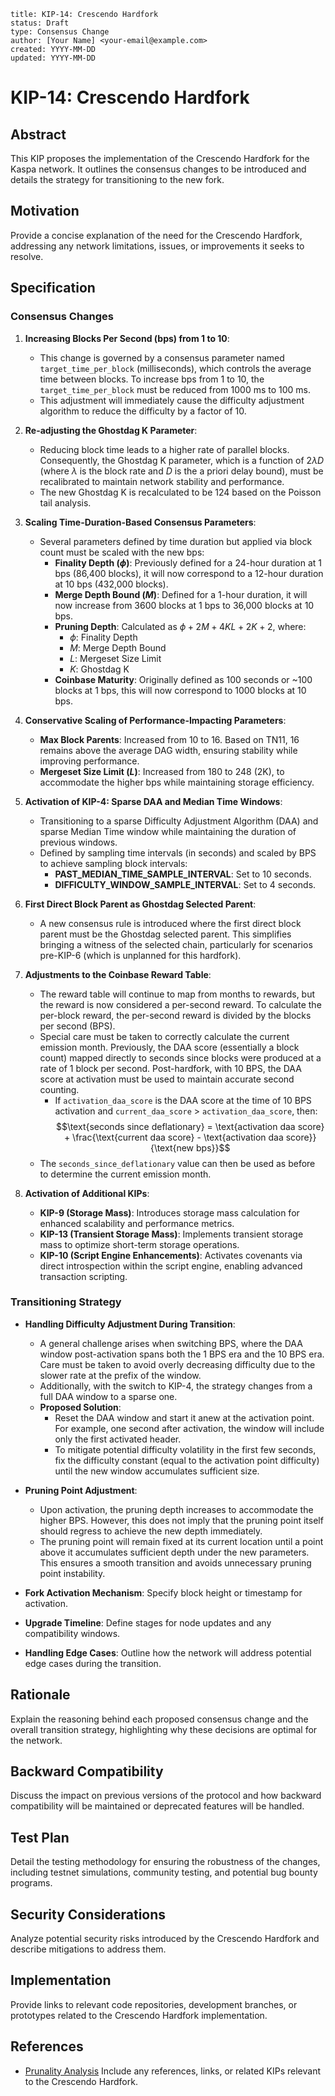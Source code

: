 ```
title: KIP-14: Crescendo Hardfork
status: Draft
type: Consensus Change
author: [Your Name] <your-email@example.com>
created: YYYY-MM-DD
updated: YYYY-MM-DD
```

# KIP-14: Crescendo Hardfork

## Abstract
This KIP proposes the implementation of the Crescendo Hardfork for the Kaspa network. It outlines the consensus changes to be introduced and details the strategy for transitioning to the new fork.

## Motivation
Provide a concise explanation of the need for the Crescendo Hardfork, addressing any network limitations, issues, or improvements it seeks to resolve.

## Specification
### Consensus Changes
1. **Increasing Blocks Per Second (bps) from 1 to 10**:
   - This change is governed by a consensus parameter named `target_time_per_block` (milliseconds), which controls the average time between blocks. To increase bps from 1 to 10, the `target_time_per_block` must be reduced from 1000 ms to 100 ms.
   - This adjustment will immediately cause the difficulty adjustment algorithm to reduce the difficulty by a factor of 10.

2. **Re-adjusting the Ghostdag K Parameter**:
   - Reducing block time leads to a higher rate of parallel blocks. Consequently, the Ghostdag K parameter, which is a function of $2 \lambda D$ (where $\lambda$ is the block rate and $D$ is the a priori delay bound), must be recalibrated to maintain network stability and performance.
   - The new Ghostdag K is recalculated to be 124 based on the Poisson tail analysis.

3. **Scaling Time-Duration-Based Consensus Parameters**:
   - Several parameters defined by time duration but applied via block count must be scaled with the new bps:
     - **Finality Depth ($\phi$)**: Previously defined for a 24-hour duration at 1 bps (86,400 blocks), it will now correspond to a 12-hour duration at 10 bps (432,000 blocks).
     - **Merge Depth Bound ($M$)**: Defined for a 1-hour duration, it will now increase from 3600 blocks at 1 bps to 36,000 blocks at 10 bps.
     - **Pruning Depth**: Calculated as $\phi + 2M + 4KL + 2K + 2$, where:
       - $\phi$: Finality Depth
       - $M$: Merge Depth Bound
       - $L$: Mergeset Size Limit
       - $K$: Ghostdag K
     - **Coinbase Maturity**: Originally defined as 100 seconds or ~100 blocks at 1 bps, this will now correspond to 1000 blocks at 10 bps.

4. **Conservative Scaling of Performance-Impacting Parameters**:
   - **Max Block Parents**: Increased from 10 to 16. Based on TN11, 16 remains above the average DAG width, ensuring stability while improving performance.
   - **Mergeset Size Limit ($L$)**: Increased from 180 to 248 (2K), to accommodate the higher bps while maintaining storage efficiency.

5. **Activation of KIP-4: Sparse DAA and Median Time Windows**:
   - Transitioning to a sparse Difficulty Adjustment Algorithm (DAA) and sparse Median Time window while maintaining the duration of previous windows.
   - Defined by sampling time intervals (in seconds) and scaled by BPS to achieve sampling block intervals:
     - **PAST_MEDIAN_TIME_SAMPLE_INTERVAL**: Set to 10 seconds.
     - **DIFFICULTY_WINDOW_SAMPLE_INTERVAL**: Set to 4 seconds.

6. **First Direct Block Parent as Ghostdag Selected Parent**:
   - A new consensus rule is introduced where the first direct block parent must be the Ghostdag selected parent. This simplifies bringing a witness of the selected chain, particularly for scenarios pre-KIP-6 (which is unplanned for this hardfork).

7. **Adjustments to the Coinbase Reward Table**:
   - The reward table will continue to map from months to rewards, but the reward is now considered a per-second reward. To calculate the per-block reward, the per-second reward is divided by the blocks per second (BPS).
   - Special care must be taken to correctly calculate the current emission month. Previously, the DAA score (essentially a block count) mapped directly to seconds since blocks were produced at a rate of 1 block per second. Post-hardfork, with 10 BPS, the DAA score at activation must be used to maintain accurate second counting.
     - If `activation_daa_score` is the DAA score at the time of 10 BPS activation and `current_daa_score` > `activation_daa_score`, then:
       $$\text{seconds since deflationary} = \text{activation daa score} + \frac{\text{current daa score} - \text{activation daa score}}{\text{new bps}}$$
   - The `seconds_since_deflationary` value can then be used as before to determine the current emission month.

8. **Activation of Additional KIPs**:
   - **KIP-9 (Storage Mass)**: Introduces storage mass calculation for enhanced scalability and performance metrics.
   - **KIP-13 (Transient Storage Mass)**: Implements transient storage mass to optimize short-term storage operations.
   - **KIP-10 (Script Engine Enhancements)**: Activates covenants via direct introspection within the script engine, enabling advanced transaction scripting.

### Transitioning Strategy
- **Handling Difficulty Adjustment During Transition**:
   - A general challenge arises when switching BPS, where the DAA window post-activation spans both the 1 BPS era and the 10 BPS era. Care must be taken to avoid overly decreasing difficulty due to the slower rate at the prefix of the window.
   - Additionally, with the switch to KIP-4, the strategy changes from a full DAA window to a sparse one.
   - **Proposed Solution**:
     - Reset the DAA window and start it anew at the activation point. For example, one second after activation, the window will include only the first activated header.
     - To mitigate potential difficulty volatility in the first few seconds, fix the difficulty constant (equal to the activation point difficulty) until the new window accumulates sufficient size.

- **Pruning Point Adjustment**:
   - Upon activation, the pruning depth increases to accommodate the higher BPS. However, this does not imply that the pruning point itself should regress to achieve the new depth immediately.
   - The pruning point will remain fixed at its current location until a point above it accumulates sufficient depth under the new parameters. This ensures a smooth transition and avoids unnecessary pruning point instability.

- **Fork Activation Mechanism**: Specify block height or timestamp for activation.
- **Upgrade Timeline**: Define stages for node updates and any compatibility windows.
- **Handling Edge Cases**: Outline how the network will address potential edge cases during the transition.

## Rationale
Explain the reasoning behind each proposed consensus change and the overall transition strategy, highlighting why these decisions are optimal for the network.

## Backward Compatibility
Discuss the impact on previous versions of the protocol and how backward compatibility will be maintained or deprecated features will be handled.

## Test Plan
Detail the testing methodology for ensuring the robustness of the changes, including testnet simulations, community testing, and potential bug bounty programs.

## Security Considerations
Analyze potential security risks introduced by the Crescendo Hardfork and describe mitigations to address them.

## Implementation
Provide links to relevant code repositories, development branches, or prototypes related to the Crescendo Hardfork implementation.

## References
- [Prunality Analysis](https://github.com/kaspanet/docs/blob/main/Reference/prunality/Prunality.pdf)
Include any references, links, or related KIPs relevant to the Crescendo Hardfork.
